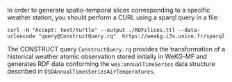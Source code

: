 
In order to generate spatio-temporal slices corresponding to a specific weather station, you should perform a CURL using a sparql query in a file: 

```curl -H "Accept: text/turtle" --output ./RDFslices.ttl --data-urlencode "query@ConstructQuery.rq"  https://weakg.i3s.unice.fr/sparql```

The CONSTRUCT query ```ConstructQuery.rq``` provides the transformation of a historical weather atomic observation stored initially in WeKG-MF and generates RDF data conforming the ```wes:annualTimeSeries``` data structure described in ```DSDAnnualTimesSeriesAirTemperatures```.